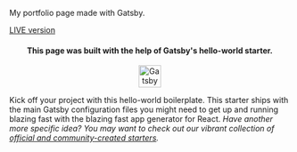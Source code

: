 My portfolio page made with Gatsby.

[LIVE version](https://moinkatja.github.io)


<h4 align="center">
  This page was built with the help of Gatsby's hello-world starter.
</h4>
<p align="center">
  <a href="https://www.gatsbyjs.com">
    <img alt="Gatsby" src="https://www.gatsbyjs.com/Gatsby-Monogram.svg" width="40" />
  </a>
</p>

Kick off your project with this hello-world boilerplate. This starter ships with the main Gatsby configuration files you might need to get up and running blazing fast with the blazing fast app generator for React.
_Have another more specific idea? You may want to check out our vibrant collection of [official and community-created starters](https://www.gatsbyjs.com/docs/gatsby-starters/)._



